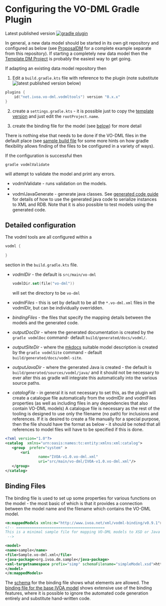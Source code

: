 Configuring the VO-DML Gradle Plugin
===================================

Latest published version [![gradle plugin](https://img.shields.io/gradle-plugin-portal/v/net.ivoa.vo-dml.vodmltools?label=gradle%20plugin)](https://plugins.gradle.org/plugin/net.ivoa.vo-dml.vodmltools)

In general, a new data model should be started in its own git repository and configured
as below (see [ProposalDM](https://github.com/ivoa/ProposalDM) for a complete example separate from this repository). 
If starting a completely new data model then the [Template DM Project](https://github.com/ivoa/DataModelTemplate) is probably the easiest way to get going.

If adapting an existing data model repository then

1. Edit a `build.gradle.kts` file with reference to the plugin (note substitute ![latest published version](https://img.shields.io/gradle-plugin-portal/v/net.ivoa.vo-dml.vodmltools?label=latest%20published%20version) below)

```kotlin
plugins {
    id("net.ivoa.vo-dml.vodmltools") version "0.x.x"
}
```
2. create a `settings.gradle.kts` - it is possible just to copy the [template version](https://github.com/ivoa/DataModelTemplate/blob/master/settings.gradle.kts) and just edit the `rootProject.name`.

3. create the binding file for the model (see [below](#binding-files)) for more detail 

There is nothing else that needs to be done if the VO-DML files in the default place 
(see [sample build file](https://github.com/ivoa/vo-dml/tree/master/tools/gradletooling/sample/build.gradle.kts) for some more 
hints on how gradle flexibility allows finding of the files
to be configured in a variety of ways). 

If the configuration is successful then

```shell
gradle vodmlValidate
```
will attempt to validate the model and print any errors.

* vodmlValidate - runs validation on the models.
*
* vodmlJavaGenerate - generate java classes. See [generated code guide](JavaCodeGeneration.md) for details of how to use the generated java code to serialize instances to XML and RDB.
 Note that it is also possible to test models using the generated code.

## Detailed configuration

The vodml tools are all configured within a 
```kotlin
vodml {
    
}
```
section in the `build.gradle.kts` file.

* _vodmlDir_ - the default is `src/main/vo-dml`
  ```kotlin
  vodmlDir.set(file("vo-dml"))
  ```
  will set the directory to be `vo-dml`
* _vodmlFiles_ - this is set by default to be all the `*.vo-dml.xml` files in the vodmlDir, but can be individually overridden.
* _bindingFiles_ - the files that specify the mapping details between the models and the generated code.

* _outputDocDir_ - where the generated documentation is created by the `gradle vodmlDoc` command- default `build/generated/docs/vodml/`.
* _outputSiteDir_ - where the [mkdocs](https://www.mkdocs.org) suitable model description is created by the `gradle vodmlSite` command - default `build/generated/docs/vodml-site`.
* _outputJavaDir_ - where the generated Java is created - the default is `build/generated/sources/vodml/java/` and it should not 
  be necessary to ever alter this as gradle will integrate this automatically into the various source paths.
* _catalogFile_ - in general it is not necessary to set this, as the plugin will create a catalogue file automatically from the vodmlDir and vodmlFiles properties (as well as including files in any dependencies that also contain VO-DML models)
  A catalogue file is necessary as the rest of the tooling is designed to use only the filename (no path) for inclusions and references.
  If it is desired to create a file manually for a special purpose, then the file should have the format as below - it should be noted that all references to model files will have to be specified if this is done.
```xml
<?xml version="1.0"?>
<catalog  xmlns="urn:oasis:names:tc:entity:xmlns:xml:catalog">  
   <group  prefer="system" >
       <uri
               name="IVOA-v1.0.vo-dml.xml"
               uri="src/main/vo-dml/IVOA-v1.0.vo-dml.xml"/>
   </group>
</catalog>
```

## Binding Files

The binding file is used to set up some properties for various functions on the model - the
most basic of which is that it provides a connection between the model name and the filename
which contains the VO-DML model.

```xml
<m:mappedModels xmlns:m="http://www.ivoa.net/xml/vodml-binding/v0.9.1">
<!-- ========================================
This is a minimal sample file for mapping VO-DML models to XSD or Java using the gradle tooling
 -->

<model>
<name>sample</name>
<file>Sample.vo-dml.xml</file>
<java-package>org.ivoa.dm.sample</java-package>
<xml-targetnamespace prefix="simp" schemaFilename="simpleModel.xsd">http://ivoa.net/dm/models/vo-dml/xsd/sample/sample</xml-targetnamespace>
</model>
</m:mappedModels>
```

The [schema](https://github.com/ivoa/vo-dml/tree/master/xsd/vo-dml-binding.xsd) for the binding file shows what elements are allowed. The [binding file for the base IVOA model](https://github.com/ivoa/vo-dml/tree/master/models/ivoa/vo-dml/ivoa_base.vodml-binding.xml)
shows extensive use of the binding features, where it is possible to ignore the automated code generation entirely and substitute
hand-written code.





